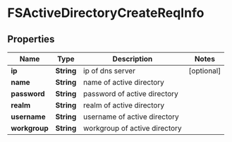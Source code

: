 # FSActiveDirectoryCreateReqInfo

## Properties
Name | Type | Description | Notes
------------ | ------------- | ------------- | -------------
**ip** | **String** | ip of dns server |  [optional]
**name** | **String** | name of active directory | 
**password** | **String** | password of active directory | 
**realm** | **String** | realm of active directory | 
**username** | **String** | username of active directory | 
**workgroup** | **String** | workgroup of active directory | 
